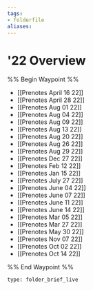 ```yaml
---
tags:
- folderfile
aliases:
---
```


# '22 Overview
%% Begin Waypoint %%
- [[Prenotes April 16 22]]
- [[Prenotes April 28 22]]
- [[Prenotes Aug 01 22]]
- [[Prenotes Aug 04 22]]
- [[Prenotes Aug 09 22]]
- [[Prenotes Aug 13 22]]
- [[Prenotes Aug 20 22]]
- [[Prenotes Aug 26 22]]
- [[Prenotes Aug 29 22]]
- [[Prenotes Dec 27 22]]
- [[Prenotes Feb 12 22]]
- [[Prenotes Jan 15 22]]
- [[Prenotes July 27 22]]
- [[Prenotes June 04 22]]
- [[Prenotes June 07 22]]
- [[Prenotes June 11 22]]
- [[Prenotes June 14 22]]
- [[Prenotes Mar 05 22]]
- [[Prenotes Mar 27 22]]
- [[Prenotes May 30 22]]
- [[Prenotes Nov 07 22]]
- [[Prenotes Oct 02 22]]
- [[Prenotes Oct 14 22]]

%% End Waypoint %%

```ccard
type: folder_brief_live
```
 
